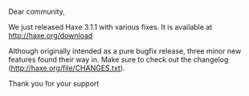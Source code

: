 Dear community,

We just released Haxe 3.1.1 with various fixes. It is available at <http://haxe.org/download>

Although originally intended as a pure bugfix release, three minor new features found their way in. Make sure to check out the changelog (<http://haxe.org/file/CHANGES.txt>).

Thank you for your support
